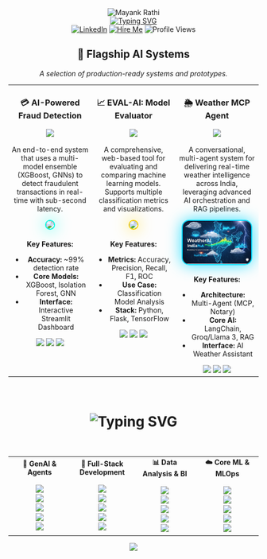 <div align="center">
<img src="https://capsule-render.vercel.app/api?type=waving&color=gradient&customColorList=2,6,10,12,24&height=250&section=header&text=MAYANK%20RATHI&fontSize=70&fontColor=FFFFFF&animation=fadeIn&fontAlignY=40" alt="Mayank Rathi"/>
</div>

<div align="center">
<a href="https://git.io/typing-svg">
<img src="https://readme-typing-svg.demolab.com?font=Fira+Code&weight=600&size=24&duration=2500&pause=500&color=FF00FF&background=FFFFFF00&center=true&vCenter=true&width=1000&lines=Building+State-of-the-Art+Multi-Agent+Systems;Specializing+in+LangGraph+and+CrewAI+Orchestration;Architecting+Scalable+RAG+Pipelines+with+Vector+DBs;Transforming+Ideas+into+Production-Grade+AI+Solutions" alt="Typing SVG">
</a>
</div>

<div align="center">
<a href="https://www.linkedin.com/in/mayank-rathi-549b19223/" target="_blank"><img src="https://custom-icon-badges.demolab.com/badge/LINKEDIN-Connect-0077B5?style=flat-square&labelColor=0D1117&logo=linkedin&logoColor=0077B5" alt="LinkedIn"></a>
<a href="mailto:rathimayank.2005@gmail.com"><img src="https://custom-icon-badges.demolab.com/badge/HIRE_ME-Available-00FF00?style=flat-square&labelColor=0D1117&logo=rocket&logoColor=00FF00" alt="Hire Me"></a>
<img src="https://komarev.com/ghpvc/?username=rmayank-24&label=PROFILE+VIEWS&color=FF00FF&style=flat-square&labelColor=0D1117" alt="Profile Views">
</div>

<h2 align="center">🚀 Flagship AI Systems</h2>
<p align="center"><i>A selection of production-ready systems and prototypes.</i></p>

<table>
<tr>
<td width="33.3%" align="center" valign="top">
<h3 align="center">💳 AI-Powered Fraud Detection</h3>
<a href="https://github.com/rmayank-24/AI-POWERED-FRAUD-DETECTION-SYSTEM"><img src="https://img.shields.io/badge/STATUS-PRODUCTION_READY-00FF00?style=flat&labelColor=0D1117"></a>
<p>An end-to-end system that uses a multi-model ensemble (XGBoost, GNNs) to detect fraudulent transactions in real-time with sub-second latency.</p>
<a href="https://github.com/rmayank-24/AI-POWERED-FRAUD-DETECTION-SYSTEM">
<img src="https://github.com/user-attachments/assets/222e4765-ca0a-4986-8e56-4b70c2f3a13d" width="90%" style="border-radius: 15px; border: 2px solid #00FFE5; box-shadow: 0 0 30px rgba(0,255,229,0.8);">
</a>
<br><br>
<strong>Key Features:</strong>
<ul>
<li><strong>Accuracy:</strong> ~99% detection rate</li>
<li><strong>Core Models:</strong> XGBoost, Isolation Forest, GNN</li>
<li><strong>Interface:</strong> Interactive Streamlit Dashboard</li>
</ul>
<img src="https://img.shields.io/badge/Python-3776AB?style=flat-square&logo=python&logoColor=white">
<img src="https://img.shields.io/badge/PyTorch-EE4C2C?style=flat-square&logo=pytorch&logoColor=white">
<img src="https://img.shields.io/badge/Docker-2496ED?style=flat-square&logo=docker&logoColor=white">
</td>
<td width="33.3%" align="center" valign="top">
<h3 align="center">📈 EVAL-AI: Model Evaluator</h3>
<a href="https://github.com/rmayank-24/EVAL-AI"><img src="https://img.shields.io/badge/STATUS-LIVE_DEMO-FFD700?style=flat&labelColor=0D1117"></a>
<p>A comprehensive, web-based tool for evaluating and comparing machine learning models. Supports multiple classification metrics and visualizations.</p>
<a href="https://github.com/rmayank-24/EVAL-AI">
<img src="https://github.com/user-attachments/assets/e9d11d3e-0cbb-42d6-9e9a-52142a797b7b" width="90%" style="border-radius: 15px; border: 2px solid #FFD700; box-shadow: 0 0 30px rgba(255,215,0,0.8);">
</a>
<br><br>
<strong>Key Features:</strong>
<ul>
<li><strong>Metrics:</strong> Accuracy, Precision, Recall, F1, ROC</li>
<li><strong>Use Case:</strong> Classification Model Analysis</li>
<li><strong>Stack:</strong> Python, Flask, TensorFlow</li>
</ul>
<img src="https://img.shields.io/badge/TensorFlow-FF6F00?style=flat-square&logo=tensorflow&logoColor=white">
<img src="https://img.shields.io/badge/Flask-000000?style=flat-square&logo=flask&logoColor=white">
<img src="https://img.shields.io/badge/Scikit--learn-F7931E?style=flat-square&logo=scikit-learn&logoColor=white">
</td>
<td width="33.3%" align="center" valign="top">
<h3 align="center">🌦️ Weather MCP Agent</h3>
<a href="https://github.com/rmayank-24/Weather_MCP_Agent"><img src="https://img.shields.io/badge/STATUS-PROTOTYPE-00D9FF?style=flat&labelColor=0D1117"></a>
<p>A conversational, multi-agent system for delivering real-time weather intelligence across India, leveraging advanced AI orchestration and RAG pipelines.</p>
<a href="https://github.com/rmayank-24/Weather_MCP_Agent">
<img src="https://raw.githubusercontent.com/rmayank-24/Weather_MCP_Agent/main/images/banner.png" width="90%" style="border-radius: 15px; border: 2px solid #00D9FF; box-shadow: 0 0 30px rgba(0,217,255,0.8);">
</a>
<br><br>
<strong>Key Features:</strong>
<ul>
<li><strong>Architecture:</strong> Multi-Agent (MCP, Notary)</li>
<li><strong>Core AI:</strong> LangChain, Groq/Llama 3, RAG</li>
<li><strong>Interface:</strong> AI Weather Assistant</li>
</ul>
<img src="https://img.shields.io/badge/LangChain-1C1E26?style=flat-square&logo=langchain&logoColor=white">
<img src="https://img.shields.io/badge/Streamlit-FF4B4B?style=flat-square&logo=streamlit&logoColor=white">
<img src="https://img.shields.io/badge/FAISS-4A90E2?style=flat-square&logo=facebook&logoColor=white">
</td>
</tr>
</table>

<h1 align="center">
<img src="https://user-images.githubusercontent.com/74038190/213910845-af37a709-8995-40d6-be59-724526e3c3d7.gif" width="1000" height="3">
<br>
<img src="https://readme-typing-svg.demolab.com?font=Orbitron&weight=900&size=40&duration=1000&pause=1000&color=FF00FF&center=true&vCenter=true&width=1000&lines=TECHNOLOGY+ARSENAL" alt="Typing SVG">
<br>
<img src="https://user-images.githubusercontent.com/74038190/213910845-af37a709-8995-40d6-be59-724526e3c3d7.gif" width="1000" height="3">
</h1>

<div align="center">
<table>
<tr>
<td align="center" width="25%">
<strong>🤖 GenAI & Agents</strong><br><br>
<img src="https://img.shields.io/badge/LangGraph-Advanced-FF00FF?style=flat-square&logo=graphql&logoColor=white&labelColor=0D1117"><br>
<img src="https://img.shields.io/badge/LangChain-Expert-1C1E26?style=flat-square&logo=langchain&logoColor=white&labelColor=0D1117"><br>
<img src="https://img.shields.io/badge/CrewAI-Proficient-FFD700?style=flat-square&logo=probot&logoColor=white&labelColor=0D1117"><br>
<img src="https://img.shields.io/badge/OpenAI-Advanced-412991?style=flat-square&logo=openai&logoColor=white&labelColor=0D1117"><br>
<img src="https://img.shields.io/badge/Hugging_Face-Expert-FFD700?style=flat-square&logo=huggingface&logoColor=white&labelColor=0D1117">
</td>
<td align="center" width="25%">
<strong>💾 Full-Stack Development</strong><br><br>
<img src="https://img.shields.io/badge/React-Advanced-61DAFB?style=flat-square&logo=react&logoColor=black&labelColor=0D1117"><br>
<img src="https://img.shields.io/badge/TypeScript-Advanced-3178C6?style=flat-square&logo=typescript&logoColor=white&labelColor=0D1117"><br>
<img src="https://img.shields.io/badge/Node.js-Proficient-339933?style=flat-square&logo=nodedotjs&logoColor=white&labelColor=0D1117"><br>
<img src="https://img.shields.io/badge/Firebase-Advanced-FFCA28?style=flat-square&logo=firebase&logoColor=black&labelColor=0D1117"><br>
<img src="https://img.shields.io/badge/PostgreSQL-Advanced-4169E1?style=flat-square&logo=postgresql&logoColor=white&labelColor=0D1117">
</td>
<td align="center" width="25%">
<strong>📊 Data Analysis & BI</strong><br><br>
<img src="https://img.shields.io/badge/SQL-Expert-4479A1?style=flat-square&logo=mysql&logoColor=white&labelColor=0D1117"><br>
<img src="https://img.shields.io/badge/Tableau-Proficient-E97627?style=flat-square&logo=tableau&logoColor=white&labelColor=0D1117"><br>
<img src="https://img.shields.io/badge/Power_BI-Proficient-F2C811?style=flat-square&logo=powerbi&logoColor=black&labelColor=0D1117"><br>
<img src="https://img.shields.io/badge/Excel-Expert-217346?style=flat-square&logo=microsoftexcel&logoColor=white&labelColor=0D1117"><br>
<img src="https://img.shields.io/badge/Seaborn-Advanced-88d4df?style=flat-square&logo=seaborn&logoColor=white&labelColor=0D1117">
</td>
<td align="center" width="25%">
<strong>☁️ Core ML & MLOps</strong><br><br>
<img src="https://img.shields.io/badge/Python-Expert-3776AB?style=flat-square&logo=python&logoColor=white&labelColor=0D1117"><br>
<img src="https://img.shields.io/badge/PyTorch-Advanced-EE4C2C?style=flat-square&logo=pytorch&logoColor=white&labelColor=0D1117"><br>
<img src="https://img.shields.io/badge/TensorFlow-Expert-FF6F00?style=flat-square&logo=tensorflow&logoColor=white&labelColor=0D1117"><br>
<img src="https://img.shields.io/badge/Docker-Advanced-2496ED?style=flat-square&logo=docker&logoColor=white&labelColor=0D1117"><br>
<img src="https://img.shields.io/badge/AWS-Proficient-FF9900?style=flat-square&logo=amazonaws&logoColor=white&labelColor=0D1117">
</td>
</tr>
</table>
</div>

<div align="center">
<img src="https://capsule-render.vercel.app/api?type=waving&color=gradient&customColorList=2,6,12,20,30&height=150&section=footer&animation=twinkling&fontColor=00FFE5&fontSize=20&fontAlignY=80&desc=©%202025%20Mayank%20Rathi%20|%20Architecting%20the%20Age%20of%20Autonomous%20Intelligence&descAlign=50&descSize=18" />
</div>
